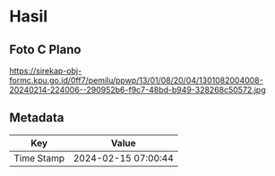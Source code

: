 # Hasil

## Foto C Plano

https://sirekap-obj-formc.kpu.go.id/0ff7/pemilu/ppwp/13/01/08/20/04/1301082004008-20240214-224006--290952b6-f9c7-48bd-b949-328268c50572.jpg


## Metadata

| Key        | Value               |
| ---------- | ------------------- |
| Time Stamp | 2024-02-15 07:00:44 |



